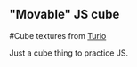 ## "Movable" JS cube

#Cube textures from [Turio](https://www.youtube.com/@Turioyt)

Just a cube thing to practice JS.
